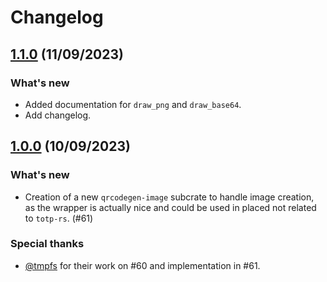 # Changelog

## [1.1.0](https://github.com/constantoine/totp-rs/releases/tag/qrcodegen-image%2Fv1.1.0) (11/09/2023)

### What's new

- Added documentation for `draw_png` and `draw_base64`.
- Add changelog.

## [1.0.0](https://github.com/constantoine/totp-rs/releases/tag/qrcodegen-image%2Fv1.0.0) (10/09/2023)

### What's new

- Creation of a new `qrcodegen-image` subcrate to handle image creation, as the wrapper is actually nice and could be used in placed not related to `totp-rs`. (#61)

### Special thanks

- [@tmpfs](https://github.com/tmpfs) for their work on #60 and implementation in #61.
